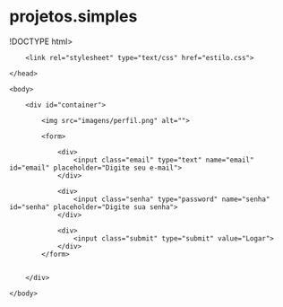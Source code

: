 # projetos.simples

!DOCTYPE html>
<html lang="pt-br">
    <head>
        <title>Estilizando Formulários</title>
        <meta charset="utf-8">

        <link rel="stylesheet" type="text/css" href="estilo.css">

    </head>
    
    <body>

        <div id="container">

            <img src="imagens/perfil.png" alt="">

            <form>

                <div>
                    <input class="email" type="text" name="email" id="email" placeholder="Digite seu e-mail">
                </div>

                <div>
                    <input class="senha" type="password" name="senha" id="senha" placeholder="Digite sua senha">
                </div>

                <div>
                    <input class="submit" type="submit" value="Logar">
                </div>
            </form>
            

        </div>

    </body>
</html>
